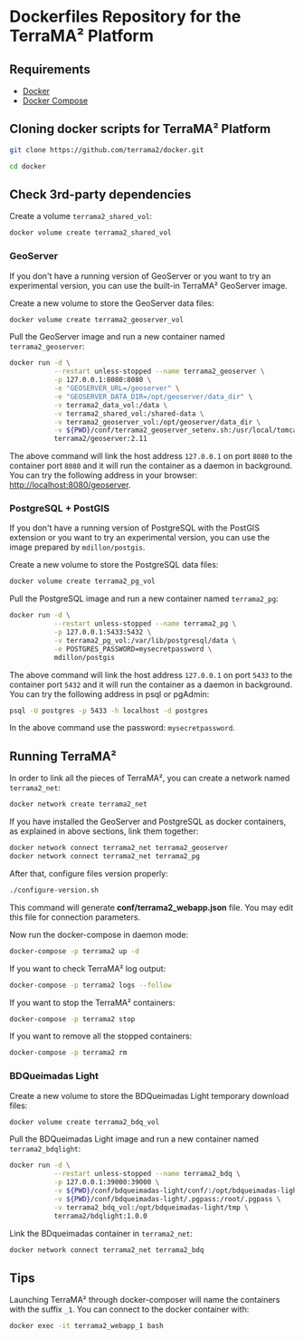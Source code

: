 # Dockerfiles Repository for the TerraMA² Platform

## Requirements

- [Docker](https://docs.docker.com/install/)
- [Docker Compose](https://docs.docker.com/compose/install/)

## Cloning docker scripts for  TerraMA² Platform

```bash
git clone https://github.com/terrama2/docker.git
```

```bash
cd docker
```

## Check 3rd-party dependencies

Create a volume `terrama2_shared_vol`:

```bash
docker volume create terrama2_shared_vol
```

### GeoServer

If you don't have a running version of GeoServer or you want to try an experimental version, you can use the built-in TerraMA² GeoServer image.

Create a new volume to store the GeoServer data files:

```bash
docker volume create terrama2_geoserver_vol
```

Pull the GeoServer image and run a new container named `terrama2_geoserver`:

```bash
docker run -d \
           --restart unless-stopped --name terrama2_geoserver \
           -p 127.0.0.1:8080:8080 \
           -e "GEOSERVER_URL=/geoserver" \
           -e "GEOSERVER_DATA_DIR=/opt/geoserver/data_dir" \
           -v terrama2_data_vol:/data \
           -v terrama2_shared_vol:/shared-data \
           -v terrama2_geoserver_vol:/opt/geoserver/data_dir \
           -v ${PWD}/conf/terrama2_geoserver_setenv.sh:/usr/local/tomcat/bin/setenv.sh \
           terrama2/geoserver:2.11
```

The above command will link the host address `127.0.0.1` on port `8080` to the container port `8080` and it will run the container as a daemon in background. You can try the following address in your browser: [http://localhost:8080/geoserver](http://localhost:8080/geoserver).

### PostgreSQL + PostGIS

If you don't have a running version of PostgreSQL with the PostGIS extension or you want to try an experimental version, you can use the image prepared by `mdillon/postgis`.

Create a new volume to store the PostgreSQL data files:

```bash
docker volume create terrama2_pg_vol
```

Pull the PostgreSQL image and run a new container named `terrama2_pg`:

```bash
docker run -d \
           --restart unless-stopped --name terrama2_pg \
           -p 127.0.0.1:5433:5432 \
           -v terrama2_pg_vol:/var/lib/postgresql/data \
           -e POSTGRES_PASSWORD=mysecretpassword \
           mdillon/postgis
```

The above command will link the host address `127.0.0.1` on port `5433` to the container port `5432` and it will run the container as a daemon in background. You can try the following address in psql or pgAdmin:

```bash
psql -U postgres -p 5433 -h localhost -d postgres
```

In the above command use the password: `mysecretpassword`.

## Running TerraMA²

In order to link all the pieces of TerraMA², you can create a network named `terrama2_net`:

```bash
docker network create terrama2_net
```

If you have installed the GeoServer and PostgreSQL as docker containers, as explained in above sections, link them together:

```bash
docker network connect terrama2_net terrama2_geoserver
docker network connect terrama2_net terrama2_pg
```

After that, configure files version properly:

```bash
./configure-version.sh
```

This command will generate **conf/terrama2_webapp.json** file. You may edit this file for connection parameters.

Now run the docker-compose in daemon mode:

```bash
docker-compose -p terrama2 up -d
```

If you want to check TerraMA² log output:

```bash
docker-compose -p terrama2 logs --follow
```

If you want to stop the TerraMA² containers:

```bash
docker-compose -p terrama2 stop
```

If you want to remove all the stopped containers:

```bash
docker-compose -p terrama2 rm
```

### BDQueimadas Light

Create a new volume to store the BDQueimadas Light temporary download files:

```bash
docker volume create terrama2_bdq_vol
```

Pull the BDQueimadas Light image and run a new container named `terrama2_bdqlight`:

```bash
docker run -d \
           --restart unless-stopped --name terrama2_bdq \
           -p 127.0.0.1:39000:39000 \
           -v ${PWD}/conf/bdqueimadas-light/conf/:/opt/bdqueimadas-light/configurations/ \
           -v ${PWD}/conf/bdqueimadas-light/.pgpass:/root/.pgpass \
           -v terrama2_bdq_vol:/opt/bdqueimadas-light/tmp \
           terrama2/bdqlight:1.0.0
```

Link the BDqueimadas container in `terrama2_net`:

```bash
docker network connect terrama2_net terrama2_bdq
```

## Tips

Launching TerraMA² through docker-composer will name the containers with the suffix `_1`. You can connect to the docker container with:

```bash
docker exec -it terrama2_webapp_1 bash
```
